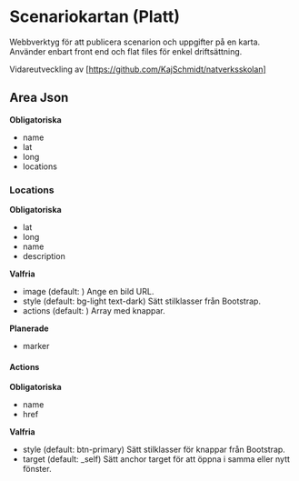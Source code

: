 # Scenariokartan (Platt)

Webbverktyg för att publicera scenarion och uppgifter på en karta. Använder enbart front end och flat files för enkel driftsättning.

Vidareutveckling av [https://github.com/KajSchmidt/natverksskolan]

## Area Json

**Obligatoriska**

- name
- lat
- long
- locations

### Locations

**Obligatoriska**

- lat
- long
- name
- description

**Valfria**

- image (default: ) Ange en bild URL.
- style (default: bg-light text-dark) Sätt stilklasser från Bootstrap.
- actions (default: ) Array med knappar.

**Planerade**

- marker

#### Actions

**Obligatoriska**

- name
- href

**Valfria**

- style (default: btn-primary) Sätt stilklasser för knappar från Bootstrap.
- target (default: _self) Sätt anchor target för att öppna i samma eller nytt fönster.
